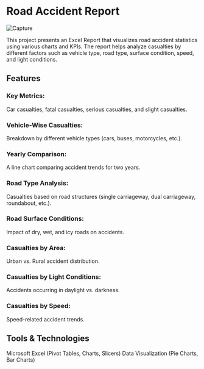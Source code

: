# Road Accident Report
![Capture](https://github.com/user-attachments/assets/156575c7-1169-4b50-8587-63b200a7e518)

This project presents an Excel Report that visualizes road accident statistics using various charts and KPIs. The report helps analyze casualties by different factors such as vehicle type, road type, surface condition, speed, and light conditions.

## Features
### Key Metrics: 
Car casualties, fatal casualties, serious casualties, and slight casualties.
### Vehicle-Wise Casualties: 
Breakdown by different vehicle types (cars, buses, motorcycles, etc.).
### Yearly Comparison:
A line chart comparing accident trends for two years.
### Road Type Analysis: 
Casualties based on road structures (single carriageway, dual carriageway, roundabout, etc.).
### Road Surface Conditions: 
Impact of dry, wet, and icy roads on accidents.
### Casualties by Area: 
Urban vs. Rural accident distribution.
### Casualties by Light Conditions: 
Accidents occurring in daylight vs. darkness.
### Casualties by Speed: 
Speed-related accident trends.
## Tools & Technologies
Microsoft Excel (Pivot Tables, Charts, Slicers)
Data Visualization (Pie Charts, Bar Charts)
 
